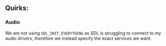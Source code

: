 
## Quirks:
### Audio
We are not using `SDL_INIT_EVERYTHING` as SDL is struggling to connect to my audio drivers, therefore we instead specify the exact
services we want.
